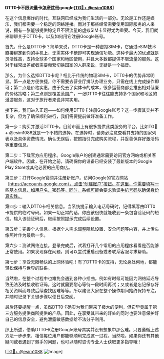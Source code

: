 **DTT0卡不限流量卡怎麽註冊google[[TG💪+ @esim1088](https://t.me/s/esim1088)]**

在这个信息爆炸的时代，互联网已经成为我们生活的一部分。无论是工作还是娱乐，我们都需要一个稳定的网络连接。而对于那些经常需要使用国际服务的人来说，拥有一张能够提供稳定且不限流量的虚拟SIM卡显得尤为重要。今天，我们就来聊聊关于DTT0卡，以及如何用它注册Google账号。

首先，什么是DTT0卡？简单来说，DTT0卡是一种虚拟SIM卡，它通过eSIM技术直接绑定到你的手机上，无需实体卡槽即可实现通信功能。这种卡最大的优点就是灵活性高，支持全球多个国家和地区使用，并且大多数都提供不限流量的服务。这对于经常出差或者需要频繁切换国家的人群来说，无疑是一个福音。

那么，为什么选择DTT0卡呢？相比于传统的物理SIM卡，DTT0卡的优势非常明显。第一点是方便快捷，你不需要去营业厅排队办理业务，只需在线上完成操作即可；第二点是价格实惠，由于免去了实体卡的成本，很多运营商都会推出相对低廉的价格策略；第三点则是覆盖范围广，一张DTT0卡往往能支持多个国家和地区的漫游服务，这对于旅行者来说非常实用。

接下来，我们进入正题——如何使用DTT0卡注册Google账号？这一步骤其实并不复杂，但为了确保顺利进行，我们需要提前做好准备工作。

第一步：购买并激活DTT0卡。目前市面上有很多提供此类服务的平台，比如TG💪+ @esim1088就是一个不错的选择。在选择时，请务必注意查看其支持的国家列表以及具体资费情况。确认无误后，按照指引完成购买流程，并妥善保存好激活码等重要信息。

第二步：下载官方应用程序。Google账户的创建通常需要访问官方网站或相关客户端软件。因此，在开始之前，请确保你的设备已经安装了最新版本的Google Play Store或其他必要的应用商店。

第三步：打开Google官网并注册新账户。访问Google的官方网站（https://accounts.google.com），点击“创建账户”按钮。在这里，你需要填写一些基本信息，如用户名、密码等。同时，系统可能会要求验证手机号码以确保身份真实性。

第四步：输入DTT0卡相关信息。当系统提示输入电话号码时，记得填写由DTT0卡提供的临时号码。如果一切正常的话，你应该很快就能收到一条包含验证码的短信。输入该验证码后，继续按照提示完成后续设置。

第五步：完善个人信息。根据个人需求调整隐私设置、安全问题等内容，并上传头像照片作为最后一步。

第六步：测试网络连接。登录完成后，试着打开几个常用的应用程序看看是否能够正常使用。如果发现存在问题，则可以尝试重启设备或者联系客服寻求帮助。

第七步：享受无限畅快的上网体验吧！有了DTT0卡的支持，无论身处何地，都能轻松保持与世界的联系。

当然啦，在整个过程中也难免会遇到各种小插曲。例如有时候可能因为网络延迟导致无法及时接收验证码，这时就需要耐心等待一段时间再试；又或者是忘记保存好相关资料而导致后续查找困难等等。所以建议大家在整个操作期间始终保持专注，并随时记录下关键步骤以便日后查阅。

最后还要提醒一点，虽然DTT0卡确实为我们带来了极大的便利，但它毕竟属于第三方服务提供商所提供的产品。因此，在享受其带来的好处的同时也要注意保护好自己的信息安全，避免泄露敏感数据给不法分子利用。

综上所述，借助DTT0卡注册Google账号其实并没有想象中那么难。只要遵循上述方法一步步来，相信每位用户都能够顺利完成这一过程。当然啦，如果你还有其他疑问或者遇到了棘手的问题，也可以随时咨询专业人士获取更多指导哦！

[[TG💪+ @esim1088](https://t.me/s/esim1088) ![Image](https://i.postimg.cc/4NQfJmqS/Snipaste-2025-05-13-00-14-12.png)]